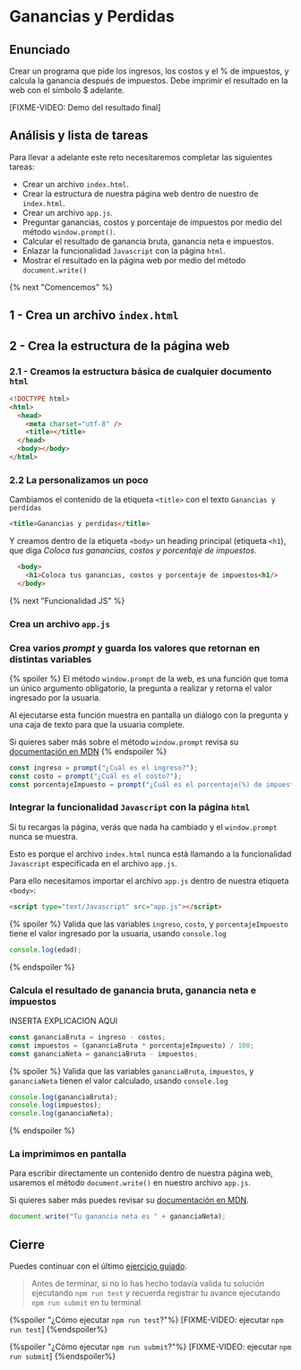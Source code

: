 # Ganancias y Perdidas

## Enunciado

Crear un programa que pide los ingresos, los costos y el % de impuestos,
y calcula la ganancia después de impuestos. Debe imprimir el resultado
en la web con el símbolo $ adelante.

[FIXME-VIDEO: Demo del resultado final]

## Análisis y lista de tareas

Para llevar a adelante este reto necesitaremos completar las siguientes tareas:

- Crear un archivo `index.html`.
- Crear la estructura de nuestra página web dentro de nuestro de `index.html`.
- Crear un archivo `app.js`.
- Preguntar ganancias, costos y porcentaje de impuestos por medio del
  método `window.prompt()`.
- Calcular el resultado de ganancia bruta, ganancia neta e impuestos.
- Enlazar la funcionalidad `Javascript` con la página `html`.
- Mostrar el resultado en la página web por medio del método `document.write()`

{% next "Comencemos" %}

## 1 - Crea un archivo `index.html`

## 2 - Crea la estructura de la página web

### 2.1 - Creamos la estructura básica de cualquier documento `html`

```html
<!DOCTYPE html>
<html>
  <head>
    <meta charset="utf-8" />
    <title></title>
  </head>
  <body></body>
</html>
```

### 2.2 La personalizamos un poco

Cambiamos el contenido de la etiqueta `<title>` con
el texto `Ganancias y perdidas`

```html
<title>Ganancias y perdidas</title>
```

Y creamos dentro de la etiqueta `<body>` un heading principal (etiqueta `<h1`),
que diga _Coloca tus ganancias, costos y porcentaje de impuestos_.

```html
  <body>
    <h1>Coloca tus ganancias, costos y porcentaje de impuestos<h1/>
  </body>
```

{% next "Funcionalidad JS" %}

### Crea un archivo `app.js`

### Crea varios _prompt_ y guarda los valores que retornan en distintas variables

{% spoiler %}
El método `window.prompt` de la web, es una función que toma un único argumento
obligatorio, la pregunta a realizar y retorna el valor ingresado por la usuaria.

Al ejecutarse esta función muestra en pantalla un diálogo con la pregunta
y una caja de texto para que la usuaria complete.

Si quieres saber más sobre el método `window.prompt` revisa su
[documentación en MDN](https://developer.mozilla.org/es/docs/Web/API/Window/prompt)
{% endspoiler %}

```js
const ingreso = prompt("¿Cuál es el ingreso?");
const costo = prompt("¿Cuál es el costo?");
const porcentajeImpuesto = prompt("¿Cuál es el porcentaje(%) de impuestos?");
```

### Integrar la funcionalidad `Javascript` con la página `html`

Si tu recargas la página, verás que nada ha cambiado y el `window.prompt`
nunca se muestra.

Esto es porque el archivo `index.html` nunca está llamando a la funcionalidad
`Javascript` especificada en el archivo `app.js`.

Para ello necesitamos importar el archivo `app.js` dentro de
nuestra etiqueta `<body>`:

```html
<script type="text/Javascript" src="app.js"></script>
```

{% spoiler %}
Valida que las variables `ingreso`, `costo`, y `porcentajeImpuesto`
tiene el valor ingresado por la usuaria, usando `console.log`

```js
console.log(edad);
```

{% endspoiler %}

### Calcula el resultado de ganancia bruta, ganancia neta e impuestos

INSERTA EXPLICACION AQUI

```js
const gananciaBruta = ingreso - costos;
const impuestos = (gananciaBruta * porcentajeImpuesto) / 100;
const gananciaNeta = gananciaBruta - impuestos;
```

{% spoiler %}
Valida que las variables `gananciaBruta`, `impuestos`, y `gananciaNeta`
tienen el valor calculado, usando `console.log`

```js
console.log(gananciaBruta);
console.log(impuestos);
console.log(gananciaNeta);
```

{% endspoiler %}

### La imprimimos en pantalla

Para escribir directamente un contenido dentro de nuestra página web, usaremos
el método `document.write()` en nuestro archivo `app.js`.

Si quieres saber más puedes revisar su
[documentación en MDN](https://developer.mozilla.org/es/docs/Web/API/Document/write).

```js
document.write("Tu ganancia neta es " + gananciaNeta);
```

## Cierre

Puedes continuar con el último
[ejercicio guiado](https://lab.cs50.io/Laboratoria/admission-curriculum/rediseno-prework-fe/admission/03-prework/07-guided-exercises/sandbox/04-iniciales/).

> Antes de terminar, si no lo has hecho todavía valida tu solución ejecutando
> `npm run test` y recuerda registrar tu avance ejecutando `npm run submit` en
> tu terminal

{%spoiler "¿Cómo ejecutar `npm run test`?"%}
[FIXME-VIDEO: ejecutar `npm run test`]
{%endspoiler%}

{%spoiler "¿Cómo ejecutar `npm run submit`?"%}
[FIXME-VIDEO: ejecutar `npm run submit`]
{%endspoiler%}
